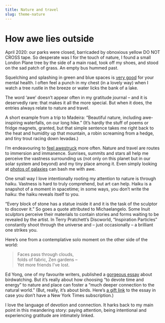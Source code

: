 ```yaml
---
title: Nature and travel  
slug: theme-nature  
---
```

<script>  
    import Aside from "$components/Aside.svelte";  
    import WideImage from "$components/WideImage.svelte";  
    import madeira from "$lib/assets/madeira.webp";  
    import haiku from "$lib/assets/haiku.webp";  
</script>

# How awe lies outside

April 2020: our parks were closed, barricaded by obnoxious yellow DO NOT CROSS tape. So desperate was I for the touch of nature, I found a small London Plane tree by the side of a main road, took off my shoes, and stood on the sad patch of grass. An empty bus hummed past.

Squelching and splashing in green and blue spaces is [very good](https://www.who.int/europe/publications/i/item/WHO-EURO-2023-7508-47275-69347) for your mental health. I often feel a punch in my chest (in a lovely way) when I watch a tree rustle in the breeze or water licks the bank of a lake.

The word ‘awe’ doesn’t appear often in my gratitude journal – and it is deservedly rare: that makes it all the more special. But when it does, the entries always relate to nature and travel.

A short example from a trip to Madeira: “Beautiful nature, including awe-inspiring waterfalls, on our long hike.” (It’s hardly the stuff of poems or fridge magnets, granted, but that simple sentence takes me right back to the heat and humidity up that mountain, a robin screaming from a hedge, and tiny trout racing down levadas.)

<WideImage src={madeira} alt="Waterfall in Madeira" />

I’m endeavouring to [feel awestruck](https://hub.jhu.edu/magazine/2023/winter/science-of-awe-psychedelics/) more often. Nature and travel are routes to immersion and immanence. Sunrises, summits and stars all help me perceive the vastness surrounding us (not only on this planet but in our solar system and beyond) and my tiny place among it. Even simply looking at [photos of galaxies](https://www.rmg.co.uk/whats-on/astronomy-photographer-year/exhibition) can bash me with awe.

One small way I love intentionally rooting my attention to nature is through haiku. Vastness is hard to truly comprehend, but art can help. Haiku is a snapshot of a moment in spacetime; in some ways, you don’t write the haiku: the haiku reveals itself to you.

<Aside>“Every block of stone has a statue inside it and it is the task of the sculptor to discover it.” So goes a quote attributed to Michaelangelo. Some Inuit sculptors perceive their materials to contain stories and forms waiting to be revealed by the artist. In Terry Pratchett’s Discworld, “Inspiration Particles” constantly shoot through the universe and – just occasionally – a brilliant one strikes you.</Aside>

Here’s one from a contemplative solo moment on the other side of the world:

<blockquote>  
Faces pass through clouds,<br/>  
folds of fabric, Zen gardens –<br/>  
Yet more friends I've lost.  
</blockquote>

<WideImage src={haiku} alt="Dappled light in a Zen garden" />

Ed Yong, one of my favourite writers, published a [gorgeous essay](https://www.nytimes.com/2024/03/30/opinion/birding-spring-merlin-ebird.html) about birdwatching. But it’s really about how choosing “to devote time and energy” to nature and place can foster a “much deeper connection to the natural world.” (But, really, it’s about birds. Here’s [a gift link](https://www.nytimes.com/2024/03/30/opinion/birding-spring-merlin-ebird.html?unlocked_article_code=1.gU4.IV43.6d1tgmC5lSEj&smid=url-share) to the essay in case you don’t have a New York Times subscription.) 

I love the language of devotion and connection. It harks back to my main point in this meandering story: paying attention, being intentional and experiencing gratitude are intimately linked.

